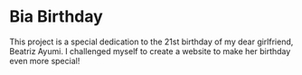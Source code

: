 # Bia Birthday
 This project is a special dedication to the 21st birthday of my dear girlfriend, Beatriz Ayumi. I challenged myself to create a website to make her birthday even more special!
